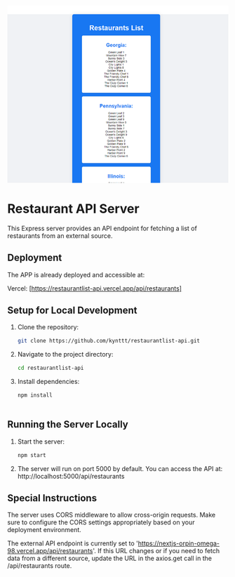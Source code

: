 
![List](./list.png)

# Restaurant API Server

This Express server provides an API endpoint for fetching a list of restaurants from an external source.

## Deployment

The APP is already deployed and accessible at:

Vercel: [https://restaurantlist-api.vercel.app/api/restaurants]

## Setup for Local Development

1. Clone the repository:

   ```bash
   git clone https://github.com/kynttt/restaurantlist-api.git

2. Navigate to the project directory:
    ```bash
    cd restaurantlist-api

3. Install dependencies:
    ```bash
    npm install



## Running the Server Locally

1. Start the server:
    ```bash
    npm start

2. The server will run on port 5000 by default. You can access the API at: http://localhost:5000/api/restaurants


## Special Instructions

The server uses CORS middleware to allow cross-origin requests. Make sure to configure the CORS settings appropriately based on your deployment environment.

The external API endpoint is currently set to 'https://nextjs-orpin-omega-98.vercel.app/api/restaurants'. If this URL changes or if you need to fetch data from a different source, update the URL in the axios.get call in the /api/restaurants route.

